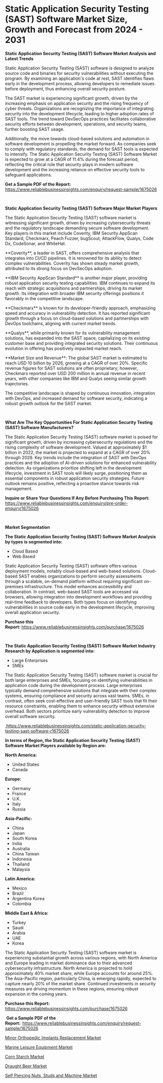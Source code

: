 <p><h1>Static Application Security Testing (SAST) Software Market Size, Growth and Forecast from 2024 - 2031</h1></p><p><strong>Static Application Security Testing (SAST) Software Market Analysis and Latest Trends</strong></p>
<p><p>Static Application Security Testing (SAST) software is designed to analyze source code and binaries for security vulnerabilities without executing the program. By examining an application's code at rest, SAST identifies flaws early in the development process, allowing developers to remediate issues before deployment, thus enhancing overall security posture.</p><p>The SAST market is experiencing significant growth, driven by the increasing emphasis on application security and the rising frequency of cyber threats. Organizations are recognizing the importance of integrating security into the development lifecycle, leading to higher adoption rates of SAST tools. The trend toward DevSecOps practices facilitates collaborative security efforts between development, operations, and security teams, further boosting SAST usage.</p><p>Additionally, the move towards cloud-based solutions and automation in software development is propelling the market forward. As companies seek to comply with regulatory standards, the demand for SAST tools is expected to intensify. The Static Application Security Testing (SAST) Software Market is expected to grow at a CAGR of 11.4% during the forecast period, reflecting the critical role that security plays in modern software development and the increasing reliance on effective security tools to safeguard applications.</p></p>
<p><strong>Get a Sample PDF of the Report:&nbsp;</strong> <a href="https://www.reliablebusinessinsights.com/enquiry/request-sample/1675026?utm_campaign=102&utm_medium=2&utm_source=Github&utm_content=ia&utm_term=10102024&utm_id=static-application-security-testing-sast-software">https://www.reliablebusinessinsights.com/enquiry/request-sample/1675026</a></p>
<p>&nbsp;</p>
<p><strong>Static Application Security Testing (SAST) Software Major Market Players</strong></p>
<p><p>The Static Application Security Testing (SAST) software market is witnessing significant growth, driven by increasing cybersecurity threats and the regulatory landscape demanding secure software development. Key players in this market include Coverity, IBM Security AppScan Standard, Checkmarx, Peach Fuzzer, bugScout, AttackFlow, Qualys, Code Dx, CodeSonar, and WhiteHat.</p><p>**Coverity**, a leader in SAST, offers comprehensive analysis that integrates into CI/CD pipelines. It is renowned for its ability to detect complex vulnerabilities. Coverity has shown steady market growth, attributed to its strong focus on DevSecOps adoption. </p><p>**IBM Security AppScan Standard** is another major player, providing robust application security testing capabilities. IBM continues to expand its reach with strategic acquisitions and partnerships, driving its market growth. Its integration with broader IBM security offerings positions it favorably in the competitive landscape.</p><p>**Checkmarx** is known for its developer-friendly approach, emphasizing speed and accuracy in vulnerability detection. It has reported significant growth through a focus on cloud-based solutions and partnerships with DevOps toolchains, aligning with current market trends.</p><p>**Qualys**, while primarily known for its vulnerability management solutions, has expanded into the SAST space, capitalizing on its existing customer base and providing integrated security solutions. Their continuous evolution in offering has positively impacted market reach.</p><p>**Market Size and Revenue**: The global SAST market is estimated to reach USD 10 billion by 2026, growing at a CAGR of over 20%. Specific revenue figures for SAST solutions are often proprietary; however, Checkmarx reported over USD 200 million in annual revenue in recent years, with other companies like IBM and Qualys seeing similar growth trajectories.</p><p>The competitive landscape is shaped by continuous innovation, integration with DevOps, and increased demand for software security, indicating a robust growth outlook for the SAST market.</p></p>
<p>&nbsp;</p>
<p><strong>What Are The Key Opportunities For Static Application Security Testing (SAST) Software Manufacturers?</strong></p>
<p><p>The Static Application Security Testing (SAST) software market is poised for significant growth, driven by increasing cybersecurity regulations and the rising complexity of software development. Valued at approximately $1 billion in 2022, the market is projected to expand at a CAGR of over 20% through 2028. Key trends include the integration of SAST with DevOps practices and the adoption of AI-driven solutions for enhanced vulnerability detection. As organizations prioritize shifting left in the development lifecycle, investment in SAST tools will likely surge, positioning them as essential components in robust application security strategies. Future outlook remains positive, reflecting a proactive stance towards risk management.</p></p>
<p><strong>Inquire or Share Your Questions If Any Before Purchasing This Report:</strong> <a href="https://www.reliablebusinessinsights.com/enquiry/pre-order-enquiry/1675026?utm_campaign=102&utm_medium=2&utm_source=Github&utm_content=ia&utm_term=10102024&utm_id=static-application-security-testing-sast-software">https://www.reliablebusinessinsights.com/enquiry/pre-order-enquiry/1675026</a></p>
<p>&nbsp;</p>
<p><strong>Market Segmentation</strong></p>
<p><strong>The Static Application Security Testing (SAST) Software Market Analysis by types is segmented into:</strong></p>
<p><ul><li>Cloud Based</li><li>Web Based</li></ul></p>
<p><p>Static Application Security Testing (SAST) software offers various deployment models, notably cloud-based and web-based solutions. Cloud-based SAST enables organizations to perform security assessments through a scalable, on-demand platform without requiring significant on-premises infrastructure. This model enhances accessibility and collaboration. In contrast, web-based SAST tools are accessed via browsers, allowing integration into development workflows and providing real-time feedback to developers. Both types focus on identifying vulnerabilities in source code early in the development lifecycle, improving overall application security.</p></p>
<p><strong>Purchase this Report:&nbsp;</strong><a href="https://www.reliablebusinessinsights.com/purchase/1675026?utm_campaign=102&utm_medium=2&utm_source=Github&utm_content=ia&utm_term=10102024&utm_id=static-application-security-testing-sast-software">https://www.reliablebusinessinsights.com/purchase/1675026</a></p>
<p>&nbsp;</p>
<p><strong>The Static Application Security Testing (SAST) Software Market Industry Research by Application is segmented into:</strong></p>
<p><ul><li>Large Enterprises</li><li>SMEs</li></ul></p>
<p><p>The Static Application Security Testing (SAST) software market is crucial for both large enterprises and SMEs, focusing on identifying vulnerabilities in application code during the development process. Large enterprises typically demand comprehensive solutions that integrate with their complex systems, ensuring compliance and security across vast teams. SMEs, in contrast, often seek cost-effective and user-friendly SAST tools that fit their resource constraints, enabling them to enhance security without extensive overhead. Both sectors prioritize early vulnerability detection to improve overall software security.</p></p>
<p><a href="https://www.reliablebusinessinsights.com/static-application-security-testing-sast-software-r1675026?utm_campaign=102&utm_medium=2&utm_source=Github&utm_content=ia&utm_term=10102024&utm_id=static-application-security-testing-sast-software">&nbsp;https://www.reliablebusinessinsights.com/static-application-security-testing-sast-software-r1675026</a></p>
<p><strong>In terms of Region, the Static Application Security Testing (SAST) Software Market Players available by Region are:</strong></p>
<p>
    <p> <strong> North America: </strong>
        <ul>
            <li>United States</li>
            <li>Canada</li>
        </ul>
        </p> 
    <p> <strong> Europe: </strong>
        <ul>
            <li>Germany</li>
            <li>France</li>
            <li>U.K.</li>
            <li>Italy</li>
            <li>Russia</li>
        </ul>
        </p> 
    <p> <strong> Asia-Pacific: </strong>
        <ul>
            <li>China</li>
            <li>Japan</li>
            <li>South Korea</li>
            <li>India</li>
            <li>Australia</li>
            <li>China Taiwan</li>
            <li>Indonesia</li>
            <li>Thailand</li>
            <li>Malaysia</li>
        </ul>
        </p> 
    <p> <strong> Latin America: </strong>
        <ul>
            <li>Mexico</li>
            <li>Brazil</li>
            <li>Argentina Korea</li>
            <li>Colombia</li>
        </ul>
        </p> 
    <p> <strong> Middle East & Africa: </strong>
        <ul>
            <li>Turkey</li>
            <li>Saudi</li>
            <li>Arabia</li>
            <li>UAE</li>
            <li>Korea</li>
        </ul>
    </p>
    </p>
<p><p>The Static Application Security Testing (SAST) software market is experiencing substantial growth across various regions, with North America and Europe leading in market dominance due to their advanced cybersecurity infrastructure. North America is projected to hold approximately 40% market share, while Europe accounts for around 25%. The Asia-Pacific region, particularly China, is emerging rapidly, expected to capture nearly 20% of the market share. Continued investments in security measures are driving momentum in these regions, ensuring robust expansion in the coming years.</p></p>
<p><strong>Purchase this Report: </strong><a href="https://www.reliablebusinessinsights.com/purchase/1675026?utm_campaign=102&utm_medium=2&utm_source=Github&utm_content=ia&utm_term=10102024&utm_id=static-application-security-testing-sast-software">https://www.reliablebusinessinsights.com/purchase/1675026</a></p>
<p>&nbsp;<strong>Get a Sample PDF of the Report:&nbsp;&nbsp;</strong><a href="https://www.reliablebusinessinsights.com/enquiry/request-sample/1675026?utm_campaign=102&utm_medium=2&utm_source=Github&utm_content=ia&utm_term=10102024&utm_id=static-application-security-testing-sast-software">https://www.reliablebusinessinsights.com/enquiry/request-sample/1675026</a></p>
<p><strong></strong></p>
<p><p><a href="https://github.com/SidorelaGurakuqi596/Market-Research-Report-List-1/blob/main/minor-orthopedic-implants-replacement-market.md?utm_campaign=102&utm_medium=2&utm_source=Github&utm_content=ia&utm_term=10102024&utm_id=static-application-security-testing-sast-software">Minor Orthopedic Implants Replacement Market</a></p><p><a href="https://www.linkedin.com/pulse/key-drivers-marine-leisure-equipment-market-trends-future-outlook-wyumc?utm_campaign=102&utm_medium=2&utm_source=Github&utm_content=ia&utm_term=10102024&utm_id=static-application-security-testing-sast-software">Marine Leisure Equipment Market</a></p><p><a href="https://issuu.com/reportprime-2/docs/corn-starch-market-size-2030.pptx_e8765343637d9b?utm_campaign=102&utm_medium=2&utm_source=Github&utm_content=ia&utm_term=10102024&utm_id=static-application-security-testing-sast-software">Corn Starch Market</a></p><p><a href="https://issuu.com/reportprime-2/docs/draught-beer-market-size-2030.pptx_e6fa5445b95998?utm_campaign=102&utm_medium=2&utm_source=Github&utm_content=ia&utm_term=10102024&utm_id=static-application-security-testing-sast-software">Draught Beer Market</a></p><p><a href="https://www.linkedin.com/pulse/self-piercing-nuts-studs-machine-market-research-report-exploring-rqfue?utm_campaign=102&utm_medium=2&utm_source=Github&utm_content=ia&utm_term=10102024&utm_id=static-application-security-testing-sast-software">Self Piercing Nuts, Studs and Machine Market</a></p></p>